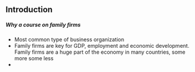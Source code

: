 ## Introduction

##### Why a course on family firms
- Most common type of business organization
- Family firms are key for GDP, employment and economic development. Family firms are a huge part of the economy in many countries, some more some less
- 
